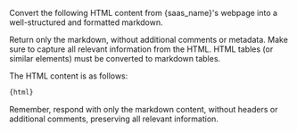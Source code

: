 Convert the following HTML content from {saas_name}'s webpage into a well-structured and formatted markdown.

Return only the markdown, without additional comments or metadata. Make sure to capture all relevant information from the HTML. HTML tables (or similar elements) must be converted to markdown tables.

The HTML content is as follows:

```html
{html}
```

Remember, respond with only the markdown content, without headers or additional comments, preserving all relevant information.
